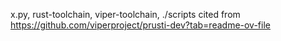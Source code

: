x.py, rust-toolchain, viper-toolchain, ./scripts cited from https://github.com/viperproject/prusti-dev?tab=readme-ov-file
